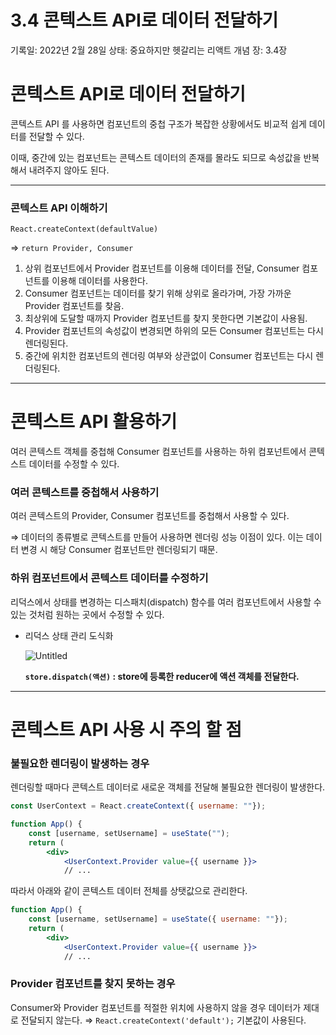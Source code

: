 # 3.4 콘텍스트 API로 데이터 전달하기

기록일: 2022년 2월 28일
상태: 중요하지만 헷갈리는 리액트 개념
장: 3.4장

# 콘텍스트 API로 데이터 전달하기

콘텍스트 API 를 사용하면 컴포넌트의 중첩 구조가 복잡한 상황에서도 비교적 쉽게 데이터를 전달할 수 있다.

이때, 중간에 있는 컴포넌트는 콘텍스트 데이터의 존재를 몰라도 되므로 속성값을 반복해서 내려주지 않아도 된다.

---

### 콘텍스트 API 이해하기

`React.createContext(defaultValue)`

⇒ `return Provider, Consumer`

1. 상위 컴포넌트에서 Provider 컴포넌트를 이용해 데이터를 전달, Consumer 컴포넌트를 이용해 데이터를 사용한다.
2. Consumer 컴포넌트는 데이터를 찾기 위해 상위로 올라가며, 가장 가까운 Provider 컴포넌트를 찾음.
3. 최상위에 도달할 때까지 Provider 컴포넌트를 찾지 못한다면 기본값이 사용됨.
4. Provider 컴포넌트의 속성값이 변경되면 하위의 모든 Consumer 컴포넌트는 다시 렌더링된다.
5. 중간에 위치한 컴포넌트의 렌더링 여부와 상관없이 Consumer 컴포넌트는 다시 렌더링된다.

---

# 콘텍스트 API 활용하기

여러 콘텍스트 객체를 중첩해 Consumer 컴포넌트를 사용하는 하위 컴포넌트에서 콘텍스트 데이터를 수정할 수 있다.

### 여러 콘텍스트를 중첩해서 사용하기

여러 콘텍스트의 Provider, Consumer 컴포넌트를 중첩해서 사용할 수 있다.

⇒ 데이터의 종류별로 콘텍스트를 만들어 사용하면 렌더링 성능 이점이 있다. 이는 데이터 변경 시 해당 Consumer 컴포넌트만 렌더링되기 때문.

### 하위 컴포넌트에서 콘텍스트 데이터를 수정하기

리덕스에서 상태를 변경하는 디스패치(dispatch) 함수를 여러 컴포넌트에서 사용할 수 있는 것처럼 원하는 곳에서 수정할 수 있다.

- 리덕스 상태 관리 도식화
    
    ![Untitled](3%204%20%E1%84%8F%E1%85%A9%E1%86%AB%E1%84%90%E1%85%A6%E1%86%A8%2007384/Untitled.png)
    
    **`store.dispatch(액션)` : store에 등록한 reducer에 액션 객체를 전달한다.**
    

---

# 콘텍스트 API 사용 시 주의 할 점

### **불필요한 렌더링이 발생하는 경우**

렌더링할 때마다 콘텍스트 데이터로 새로운 객체를 전달해 불필요한 렌더링이 발생한다.

```jsx
const UserContext = React.createContext({ username: ""});

function App() {
	const [username, setUsername] = useState("");
	return (
		<div>
			<UserContext.Provider value={{ username }}>
			// ...
```

따라서 아래와 같이 콘텍스트 데이터 전체를 상탯값으로 관리한다.

```jsx
function App() {
	const [username, setUsername] = useState({ username: ""});
	return (
		<div>
			<UserContext.Provider value={{ username }}>
			// ...
```

### Provider 컴포넌트를 찾지 못하는 경우

Consumer와 Provider 컴포넌트를 적절한 위치에 사용하지 않을 경우 데이터가 제대로 전달되지 않는다. ⇒ `React.createContext('default');` 기본값이 사용된다.